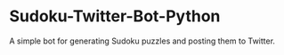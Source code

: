 # Sudoku-Twitter-Bot-Python
A simple bot for generating Sudoku puzzles and posting them to Twitter.
